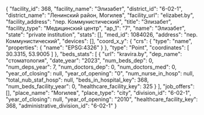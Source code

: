 {
    "facility_id": 368,
    "facility_name": "Элизабет",
    "district_id": "6-02-1",
    "district_name": "Ленинский район, Могилев",
    "facility_url": "elizabet.by",
    "facility_address": "пер. Коммунистический",
    "title": "Элизабет",
    "facility_type": "Медицинский центр",
    "ap_1": "7",
    "name": "Элизабет",
    "state": "private institution",
    "stats": [],
    "med_id": 1084026,
    "address": "пер. Коммунистический",
    "devices": [],
    "coord_x_y": {
        "crs": {
            "type": "name",
            "properties": {
                "name": "EPSG:4326"
            }
        },
        "type": "Point",
        "coordinates": [
            30.3315,
            53.9005
        ]
    },
    "beds_stats": [
        {
            "url": "kravira.by",
            "dep_name": "стоматология",
            "date_year": "2023",
            "num_beds_dep": 0,
            "num_deps_year": 7,
            "num_doctors_dep": 0,
            "num_doctors_med": 0,
            "year_of_closing": null,
            "year_of_opening": "0",
            "num_nurse_in_hosp": null,
            "total_nub_staf_hosp": null,
            "beds_in_hospital_key": 368,
            "num_beds_facility_year": 0,
            "healthcare_facility_key": 325
        }
    ],
    "job_offers": [],
    "place_name": "Могилев",
    "place_type": "city",
    "division_id": "6-02-1",
    "year_of_closing": null,
    "year_of_opening": "2010",
    "healthcare_facility_key": 368,
    "administrative_division_id": "6-02-1"
}